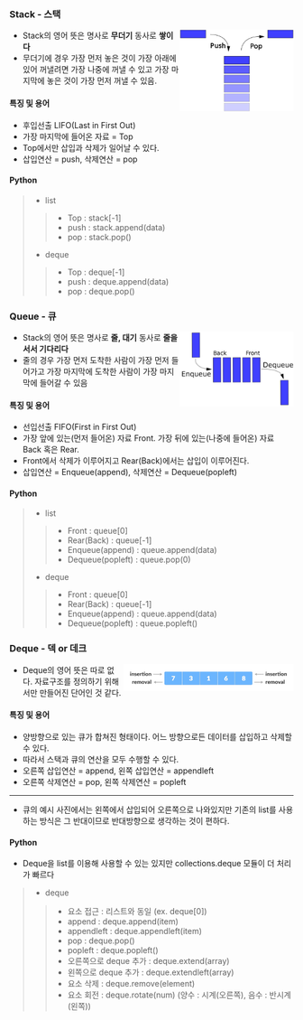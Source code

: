 ### Stack - 스택
<img src="https://raw.githubusercontent.com/kevincms/image/main/%EC%9D%B4%EB%A1%A0/%EC%9E%90%EB%A3%8C%EA%B5%AC%EC%A1%B0/stack.png" style="float: right" width="40%" height="40%"/>

- Stack의 영어 뜻은 명사로 **무더기** 동사로 **쌓이다**
- 무더기에 경우 가장 먼저 놓은 것이 가장 아래에 있어 꺼낼려면 가장 나중에 꺼낼 수 있고 가장 마지막에 놓은 것이 가장 먼저 꺼낼 수 있음.

#### 특징 및 용어
- 후입선출 LIFO(Last in First Out)
- 가장 마지막에 들어온 자료 = Top
- Top에서만 삽입과 삭제가 일어날 수 있다.
- 삽입연산 = push, 삭제연산 = pop

#### Python
> - list
>> - Top : stack[-1]
>> - push : stack.append(data)
>> - pop : stack.pop()
> - deque
>> - Top : deque[-1]
>> - push : deque.append(data)
>> - pop : deque.pop()

### Queue - 큐
<img src="https://raw.githubusercontent.com/kevincms/image/main/%EC%9D%B4%EB%A1%A0/%EC%9E%90%EB%A3%8C%EA%B5%AC%EC%A1%B0/queue.png" style="float: right" width="40%" height="40%"/>

- Stack의 영어 뜻은 명사로 **줄, 대기** 동사로 **줄을 서서 기다리다**
- 줄의 경우 가장 먼저 도착한 사람이 가장 먼저 들어가고 가장 마지막에 도착한 사람이 가장 마지막에 들어갈 수 있음

#### 특징 및 용어
- 선입선출 FIFO(First in First Out)
- 가장 앞에 있는(먼저 들어온) 자료 Front. 가장 뒤에 있는(나중에 들어온) 자료 Back 혹은 Rear.
- Front에서 삭제가 이루어지고 Rear(Back)에서는 삽입이 이루어진다.
- 삽입연산 = Enqueue(append), 삭제연산 = Dequeue(popleft)

#### Python
> - list
>> - Front : queue[0]
>> - Rear(Back) : queue[-1]
>> - Enqueue(append) : queue.append(data)
>> - Dequeue(popleft) : queue.pop(0)
> - deque
>> - Front : queue[0]
>> - Rear(Back) : queue[-1]
>> - Enqueue(append) : queue.append(data)
>> - Dequeue(popleft) : queue.popleft()

### Deque - 덱 or 데크
<img src="https://raw.githubusercontent.com/kevincms/image/main/%EC%9D%B4%EB%A1%A0/%EC%9E%90%EB%A3%8C%EA%B5%AC%EC%A1%B0/deque.png" style="float: right" width="60%" height="60%"/>

- Deque의 영어 뜻은 따로 없다. 자료구조를 정의하기 위해서만 만들어진 단어인 것 같다.

#### 특징 및 용어
- 양방향으로 있는 큐가 합쳐진 형태이다. 어느 방향으로든 데이터를 삽입하고 삭제할 수 있다.
- 따라서 스택과 큐의 연산을 모두 수행할 수 있다.
- 오른쪽 삽입연산 = append, 왼쪽 삽입연산 = appendleft
- 오른쪽 삭제연산 = pop, 왼쪽 삭제연산 = popleft  
---
- 큐의 예시 사진에서는 왼쪽에서 삽입되어 오른쪽으로 나와있지만 기존의 list를 사용하는 방식은 그 반대이므로 반대방향으로 생각하는 것이 편하다.

#### Python
- Deque을 list를 이용해 사용할 수 있는 있지만 collections.deque 모듈이 더 처리가 빠르다
> - deque
>> - 요소 접근 : 리스트와 동일 (ex. deque[0])
>> - append : deque.append(item)
>> - appendleft : deque.appendleft(item)
>> - pop : deque.pop()
>> - popleft : deque.popleft()
>> - 오른쪽으로 deque 추가 : deque.extend(array)
>> - 왼쪽으로 deque 추가 : deque.extendleft(array)
>> - 요소 삭제 : deque.remove(element)
>> - 요소 회전 : deque.rotate(num) (양수 : 시계(오른쪽), 음수 : 반시계(왼쪽))
